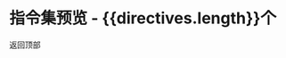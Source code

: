 <script setup>
import { ref, computed } from 'vue';
import {
  vTyping,
  vBacktop,
} from "@cp-vuedir/core"

const directives = ref([
  {
    name: 'timetrack',
    description: '用于媒体元素的指令，当达到指定时间时触发回调函数，支持数组形式的多个时间点',
    category: '交互类'
  },
  {
    "name": "backtop",
    "description": "返回顶部指令，当页面滚动到一定高度时显示返回顶部按钮",
    "category": "交互类"
  },
  {
    "name": "copy",
    "description": "一键复制文本内容，支持动态文本和复制状态反馈",
    "category": "交互类"
  },
  {
    "name": "clickout",
    "description": "点击外部处理函数，支持自定义点击外部处理函数",
    "category": "交互类"
  },
  {
    "name": "hotkey",
    "description": "监听键盘事件，支持自定义多个快捷键和回掉函数",
    "category": "交互类"
  },
  {
    "name": "tooltip",
    "description": "为元素添加悬浮提示，支持自定义提示内容和位置",
    "category": "交互类"
  },
  {
    "name": "preload",
    "description": "预加载指令，支持页面预加载和资源预加载",
    "category": "性能优化类"
  },
  {
    "name": "emoji",
    "description": "禁止表情符号输入功能，防止在表单中用户输入表情符号",
    "category": "表单类"
  },
  {
    "name": "trim",
    "description": "去除输入框首尾空格，防止用户输入空格",
    "category": "表单类"
  },
  {
    "name": "ellipsis",
    "description": "文本溢出时自动添加省略号，支持自定义行数",
    "category": "视觉类"
  },
  {
    "name": "focus",
    "description": "自动聚焦表单元素，提升表单交互体验",
    "category": "表单类"
  },
  {
    "name": "pwdvisible",
    "description": "密码可见性切换功能",
    "category": "表单类"
  },
  {
    "name": "clearable",
    "description": "为输入框或文本域添加一个清除按钮，点击后可以快速清空内容",
    "category": "表单类"
  },
  {
    "name": "debounce",
    "description": "防抖函数，用于减少事件触发频率",
    "category": "交互类"
  },
  {
    "name": "throttle",
    "description": "节流函数，用于控制事件触发频率",
    "category": "交互类"
  },
  {
    "name": "highlight",
    "description": "灵活的文本高亮效果，支持多种颜色格式和自动对比度",
    "category": "视觉类"
  },
  {
    "name": "watermarker",
    "description": "为元素添加水印效果，支持自定义水印文本和样式",
    "category": "视觉类"
  },
  {
    "name": "longpress",
    "description": "长按事件功能，支持自定义长按时间",
    "category": "交互类"
  },
  {
    "name": "scrollto",
    "description": "滚动到指定元素，支持自定义滚动行为",
    "category": "交互类"
  },
  {
    "name": "spare",
    "description": "处理图片加载失败场景，自动切换到备用图片",
    "category": "性能优化类"
  },
  {
    "name": "doubleclick",
    "description": "双击事件处理，提供更丰富的交互方式",
    "category": "交互类"
  },
  {
    "name": "threeclick",
    "description": "三击事件处理，支持自定义三击时间",
    "category": "交互类"
  },
  {
    "name": "drag",
    "description": "创建可拖动的元素，支持设置范围、设置回掉函数",
    "category": "交互类"
  },
  {
    "name": "ripple",
    "description": "给目标元素添加水波纹效果，支持自定义波纹颜色和时长",
    "category": "视觉类"
  },
  {
    "name": "countup",
    "description": "数字滚动动画效果，支持指定目标数值或使用元素内容作为目标值",
    "category": "视觉类"
  },
  {
    "name": "lazyload",
    "description": "图片懒加载功能，支持自定义加载时机",
    "category": "性能优化类"
  },
  {
    "name": "fitfont",
    "description": "根据容器的大小动态调整文本的字体大小",
    "category": "视觉类"
  },
  {
    "name": "autobox",
    "description": "自动调整box大小以适应其内容",
    "category": "视觉类"
  },
  {
    "name": "boxresize",
    "description": "监听元素的尺寸变化，并在尺寸变化时触发回调函数",
    "category": "视觉类"
  },
  {
    "name": "verify",
    "description": "表单验证功能，支持自定义验证规则和错误提示",
    "category": "表单类"
  },
  {
    "name": "draggablesort",
    "description": "拖拽元素来重新排序列表，并且在拖拽完成后更新数据",
    "category": "交互类"
  },
  {
    "name": "autoinputtype",
    "description": "根据输入内容自动切换输入框类型，例如在输入邮箱时自动切换到邮箱输入框",
    "category": "表单类"
  },
  {
    "name": "fullscreen",
    "description": "点击元素全屏显示，再次点击退出全屏",
    "category": "交互类"
  },
  {
    "name": "infinitescroll",
    "description": "实现无限滚动功能，当滚动到底部时触发加载更多数据",
    "category": "交互类"
  },
  {
    "name": "mousefollow",
    "description": "鼠标跟随指令，支持自定义跟随元素和位置",
    "category": "交互类"
  },
  {
    "name": "marquee",
    "description": "实现文本滚动效果，支持自定义滚动速度和方向",
    "category": "视觉类"
  },
  {
    "name": "top",
    "description": "永远使得元素图层最高！",
    "category": "视觉类"
  },
  {
    "name": "desaturate",
    "description": "一键开启网页灰色素调，至远方",
    "category": "视觉类"
  },
  {
    "name": "closetab",
    "description": "关闭当前浏览器标签页",
    "category": "交互类"
  },
  {
    "name": 'headerscroll',
    "description": "控制顶部header的显示和隐藏",
    "category": "视觉类"
  },
  {
    "name": 'loading',
    "description": '显示加载动画',
    "category": '视觉类'
  },
  {
    "name": "particle",
    "description": "点击粒子爆炸效果",
    "category": "视觉类"
  },
  {
    "name":"invertcolors",
    "description":"实现文字颜色和背景色的反转效果",
    "category":"视觉类"
  },
  {
    "name": "confetti",
    "description": "点击元素触发全屏五彩纸屑动画效果",
    "category": "视觉类"
  },
  {
    "name": "gradient",
    "description": "为元素添加渐变背景流动效果",
    "category": "视觉类"
  },
  {
    "name": "typing",
    "description": "模拟打字机效果的指令，支持速度控制和状态回调，让文本展示更生动有趣。",
    "category": "视觉类"
  },
  {
    "name": "progress",
    "description": "实时进度条（绑定数值自动渲染环形/条形进度）",
    "category": "视觉类"
  },
  {
    name: "magnet",
    description: "元素磁化，支持定义磁力、磁性",
    category: "视觉类"
  },
  {
    name: 'appleBlur',
    description: '苹果毛玻璃效果',
    category: '视觉类'
  },
  {
    name: 'i18n',
    description: 'i18n，更轻量级、指令化的国际化方案。',
    category: '工具类'
  },
  {
    name: 'virtuallist',
    description: '虚拟列表，用于渲染大量数据时提升性能',
    category: '性能优化类'
  },
  {
    name: "priceanimate",
    description: "动态价格变动效果",
    category: "视觉类"
  },
  {
    "name":"audiopectrum",
    "description":"音频频谱可视化效果",
    "category":"视觉类"
  }
])

const groupedDirectives = computed(() => {
  const groups = {};
  directives.value.sort((a, b) => {
    return a.name.localeCompare(b.name);
  })
  directives.value.forEach(directive => {
    if (!groups[directive.category]) {
      groups[directive.category] = [];
    }
    groups[directive.category].push(directive);
  });
  return groups;
});
</script>

<h1 v-typing>指令集预览 - {{directives.length}}个</h1>

<template v-for="(directives, category) in groupedDirectives" :key="category">
  <div class="category-section">
    <h3 class="category-title">
      {{ category }} - {{ groupedDirectives[category].length }}个
    </h3>
    <div class="directive-grid">
      <a
        v-for="directive in directives"
        :key="directive.name"
        :href="`/directives/${directive.name}`"
        class="directive-card"
      >
        <div class="directive-name">{{ directive.name }}</div>
        <hr
          style="width: 100%"
        />
        <div class="directive-description">{{ directive.description }}</div>
      </a>
    </div>
  </div>
</template>

<a-button type="primary" long size="large" shape="round" v-backtop> 返回顶部 </a-button>

<style scoped>
.category-section {
  margin-bottom: 3rem;
}

.category-title {
  font-size: 1.5rem;
  font-weight: 600;
  margin-bottom: 1.5rem;
}

.directive-grid {
  display: grid;
  grid-template-columns: repeat(3, 1fr);
  gap: 1.5rem;
  margin: 1rem 0;
}

@media (max-width: 1200px) {
  .directive-grid {
    grid-template-columns: repeat(2, 1fr);
  }
}

@media (max-width: 768px) {
  .directive-grid {
    grid-template-columns: 1fr;
  }
}

.directive-card {
  border: 1px solid var(--vp-c-divider);
  border-radius: 8px;
  transition: all 0.2s ease-in-out;
  cursor: pointer;
  text-decoration: none;
  height: 100%;
  display: flex;
  flex-direction: column;
  justify-content: space-between;
}

.directive-card:hover {
  transform: translateY(-4px) scale(1.05);
  border-color: var(--vp-c-brand);
}

.directive-name {
  margin: 1rem;
  margin-bottom: 0rem;
  font-size: 1.25rem;
  font-weight: 600;
  color: var(--vp-c-brand);
}

.directive-description {
  margin: 1rem;
  margin-top: 0rem;
  color: var(--vp-c-text-2);
  line-height: 1.5;
  overflow: hidden;
  text-overflow: ellipsis;
  display: -webkit-box;
  -webkit-line-clamp: 2;
  -webkit-box-orient: vertical;
  flex-grow: 1;
}
</style>
